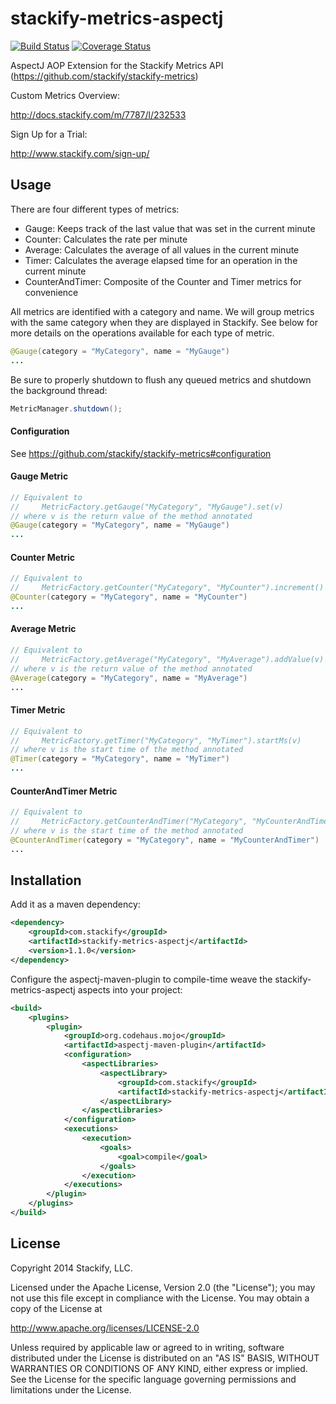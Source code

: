 stackify-metrics-aspectj
========================

[![Build Status](https://travis-ci.org/stackify/stackify-metrics-aspectj.png)](https://travis-ci.org/stackify/stackify-metrics-aspectj)
[![Coverage Status](https://coveralls.io/repos/stackify/stackify-metrics-aspectj/badge.png?branch=master)](https://coveralls.io/r/stackify/stackify-metrics-aspectj?branch=master)

AspectJ AOP Extension for the Stackify Metrics API (https://github.com/stackify/stackify-metrics)

Custom Metrics Overview:

http://docs.stackify.com/m/7787/l/232533

Sign Up for a Trial:

http://www.stackify.com/sign-up/

## Usage

There are four different types of metrics: 
* Gauge: Keeps track of the last value that was set in the current minute
* Counter: Calculates the rate per minute
* Average: Calculates the average of all values in the current minute
* Timer: Calculates the average elapsed time for an operation in the current minute
* CounterAndTimer: Composite of the Counter and Timer metrics for convenience

All metrics are identified with a category and name. We will group metrics with the same category when they are displayed in Stackify. See below for more details on the operations available for each type of metric. 
```java
@Gauge(category = "MyCategory", name = "MyGauge")
...
```

Be sure to properly shutdown to flush any queued metrics and shutdown the background thread:
```java
MetricManager.shutdown();
```

#### Configuration

See https://github.com/stackify/stackify-metrics#configuration

#### Gauge Metric

```java
// Equivalent to
//     MetricFactory.getGauge("MyCategory", "MyGauge").set(v) 
// where v is the return value of the method annotated
@Gauge(category = "MyCategory", name = "MyGauge")
...
```

#### Counter Metric

```java
// Equivalent to
//     MetricFactory.getCounter("MyCategory", "MyCounter").increment()
@Counter(category = "MyCategory", name = "MyCounter")
...
```

#### Average Metric

```java
// Equivalent to
//     MetricFactory.getAverage("MyCategory", "MyAverage").addValue(v)
// where v is the return value of the method annotated
@Average(category = "MyCategory", name = "MyAverage")
...
```

#### Timer Metric

```java
// Equivalent to
//     MetricFactory.getTimer("MyCategory", "MyTimer").startMs(v)
// where v is the start time of the method annotated
@Timer(category = "MyCategory", name = "MyTimer")
...
```

#### CounterAndTimer Metric

```java
// Equivalent to
//     MetricFactory.getCounterAndTimer("MyCategory", "MyCounterAndTimer").startMs(v)
// where v is the start time of the method annotated
@CounterAndTimer(category = "MyCategory", name = "MyCounterAndTimer")
...
```

## Installation

Add it as a maven dependency:
```xml
<dependency>
    <groupId>com.stackify</groupId>
    <artifactId>stackify-metrics-aspectj</artifactId>
    <version>1.1.0</version>
</dependency>
```

Configure the aspectj-maven-plugin to compile-time weave the stackify-metrics-aspectj aspects into your project:
```xml
<build>
    <plugins>
        <plugin>
            <groupId>org.codehaus.mojo</groupId>
            <artifactId>aspectj-maven-plugin</artifactId>
            <configuration>
                <aspectLibraries>
                    <aspectLibrary>
                        <groupId>com.stackify</groupId>
                        <artifactId>stackify-metrics-aspectj</artifactId>
                    </aspectLibrary>
                </aspectLibraries>
            </configuration>
            <executions>
                <execution>
                    <goals>
                        <goal>compile</goal>
                    </goals>
                </execution>
            </executions>
        </plugin>
    </plugins>
</build>
```

## License

Copyright 2014 Stackify, LLC.

Licensed under the Apache License, Version 2.0 (the "License");
you may not use this file except in compliance with the License.
You may obtain a copy of the License at

   http://www.apache.org/licenses/LICENSE-2.0

Unless required by applicable law or agreed to in writing, software
distributed under the License is distributed on an "AS IS" BASIS,
WITHOUT WARRANTIES OR CONDITIONS OF ANY KIND, either express or implied.
See the License for the specific language governing permissions and
limitations under the License.
